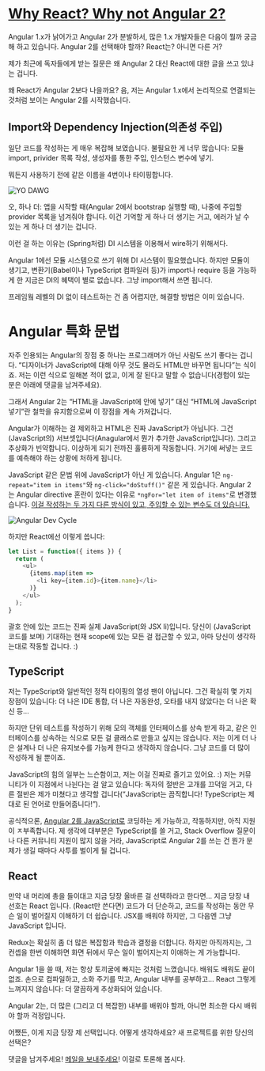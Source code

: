 # [Why React? Why not Angular 2?](https://daveceddia.com/why-react-why-not-angular2/)

Angular 1.x가 낡어가고 Angular 2가 분발하서, 많은 1.x 개발자들은 다음이 뭘까 궁금해 하고 있습니다. Angular 2를 선택해야 할까? React는? 아니면 다른 거?

제가 최근에 독자들에게 받는 질문은 왜 Angular 2 대신 React에 대한 글을 쓰고 있냐는 겁니다.

왜 React가 Angular 2보다 나을까요? 음, 저는 Angular 1.x에서 논리적으로 연결되는 것처럼 보이는 Angular 2를 시작했습니다.

## Import와 Dependency Injection(의존성 주입)

일단 코드를 작성하는 게 매우 복잡해 보였습니다. 불필요한 게 너무 많습니다: 모듈 import, privider 목록 작성, 생성자를 통한 주입, 인스턴스 변수에 넣기.

뭐든지 사용하기 전에 같은 이름을 4번이나 타이핑합니다.

![YO DAWG](https://daveceddia.com/images/yo-dawg-imports.jpg)

오, 하나 더: 앱을 시작할 때(Angular 2에서 bootstrap 실행할 때), 나중에 주입할 provider 목록을 넘겨줘야 합니다. 이건 기억할 게 하나 더 생기는 거고, 에러가 날 수 있는 게 하나 더 생기는 겁니다.

이런 걸 하는 이유는 (Spring처럼) DI 시스템을 이용해서 wire하기 위해서다.

Angular 1에선 모듈 시스템으로 쓰기 위해 DI 시스템이 필요했습니다. 하지만 모듈이 생기고, 변환기(Babel이나 TypeScript 컴파일러 등)가 import나 require 등을 가능하게 한 지금은 DI의 혜택이 별로 없습니다. 그냥 import해서 쓰면 됩니다.

프레임웤 레벨의 DI 없이 테스트하는 건 좀 어렵지만, 해결할 방법은 이미 있습니다.

# Angular 특화 문법

자주 인용되는 Angular의 장점 중 하나는 프로그래머가 아닌 사람도 쓰기 좋다는 겁니다. “디자이너가 JavaScript에 대해 아무 것도 몰라도 HTML만 바꾸면 됩니다”는 식이죠. 저는 이런 식으로 일해본 적이 없고, 이게 잘 된다고 말할 수 없습니다(경험이 있는 분은 아래에 댓글을 남겨주세요).

그래서 Angular 2는 “HTML을 JavaScript에 안에 넣기” 대신 “HTML에 JavaScript 넣기”란 철학을 유지함으로써 이 장점을 계속 가져갑니다.

Angular가 이해하는 걸 제외하고 HTML은 진짜 JavaScript가 아닙니다. 그건 (JavaScript의) 서브셋입니다(Anagular에서 뭔가 추가한 JavaScript입니다). 그리고 추상화가 빈약합니다. 이상하게 되기 전까진 훌륭하게 작동합니다. 거기에 써넣는 코드를 예측해야 하는 상황에 처하게 됩니다.

JavaScript 같은 문법 위에 JavaScript가 아닌 게 있습니다. Angular 1은 `ng-repeat="item in items"`와 `ng-click="doStuff()"` 같은 게 있습니다. Angular 2는 Angular directive 혼란이 있다는 이유로 `*ngFor="let item of items"`로 변경했습니다. [이걸 작성하는 두 가지 다른 방식이 있고, 주입할 수 있는 변수도 더 있습니다.](https://angular.io/docs/ts/latest/api/common/NgFor-directive.html)

![Angular Dev Cycle](https://daveceddia.com/images/angular_dev_cycle@2x.png)

하지만 React에선 이렇게 씁니다:

```javascript
let List = function({ items }) {
  return (
    <ul>
      {items.map(item =>
        <li key={item.id}>{item.name}</li>
      )}
    </ul>
  );
}
```

괄호 안에 있는 코드는 진짜 실제 JavaScript(와 JSX li)입니다. 당신이 (JavaScript 코드를 보며) 기대하는 현재 scope에 있는 모든 걸 접근할 수 있고, 아마 당신이 생각하는대로 작동할 겁니다. :)

## TypeScript

저는 TypeScript와 일반적인 정적 타이핑의 열성 팬이 아닙니다. 그건 확실히 몇 가지 장점이 있습니다: 더 나은 IDE 통합, 더 나은 자동완성, 오타를 내지 않았다는 더 나은 확신 등…

하지만 단위 테스트를 작성하기 위해 모의 객체를 인터페이스를 상속 받게 하고, 같은 인터페이스를 상속하는 식으로 모든 걸 클래스로 만들고 싶지는 않습니다. 저는 이게 더 나은 설계나 더 나은 유지보수를 가능케 한다고 생각하지 않습니다. 그냥 코드를 더 많이 작성하게 될 뿐이죠.

JavaScript의 힘의 일부는 느슨함이고, 저는 이걸 진짜로 즐기고 있어요. :) 저는 커뮤니티가 이 지점에서 나뉜다는 걸 알고 있습니다: 독자의 절반은 고개를 끄덕일 거고, 다른 절반은 제가 미쳤다고 생각할 겁니다(“JavaScript는 끔직합니다! TypeScript는 제대로 된 언어로 만들어줍니다!”).

공식적으론, [Angular 2를 JavaScript로](https://daveceddia.com/angular-2-in-plain-js) 코딩하는 게 가능하고, 작동하지만, 아직 지원이 ㅈ부족합니다. 제 생각에 대부분은 TypeScript를 쓸 거고, Stack Overflow 질문이나 다른 커뮤니티 지원이 많지 않을 거라, JavaScript로 Angular 2를 쓰는 건 뭔가 문제가 생길 때마다 사투를 벌이게 될 겁니다.

## React

만약 내 머리에 총을 들이대고 지금 당장 올바른 걸 선택하라고 한다면... 지금 당장 내 선호는 React 입니다. (React만 쓴다면) 코드가 더 단순하고, 코드를 작성하는 동안 무슨 일이 벌어질지 이해하기 더 쉽습니다. JSX를 배워야 하지만, 그 다음엔 그냥 JavaScript 입니다.

Redux는 확실히 좀 더 많은 복잡함과 학습과 결정을 더합니다. 하지만 아직까지는, 그 컨셉을 한번 이해하면 화면 뒤에서 무슨 일이 벌어지는지 이애하는 게 가능합니다.

Angular 1을 쓸 때, 저는 항상 토끼굴에 빠지는 것처럼 느꼈습니다. 배워도 배워도 끝이 없죠. 손으로 컴파일하고, 소화 주기를 막고, Angular 내부를 공부하고… React 그렇게 느껴지지 않습니다: 더 깔끔하게 추상화되어 있습니다.

Angular 2는, 더 많은 (그리고 더 복잡한) 내부를 배워야 할까, 아니면 최소한 다시 배워야 할까 걱정입니다.

어쨌든, 이게 지금 당장 제 선택입니다. 어떻게 생각하세요? 새 프로젝트를 위한 당신의 선택은?

댓글을 남겨주세요! [메일을 보내주세요](mailto:dave@daveceddia.com)! 이걸로 토론해 봅시다.
